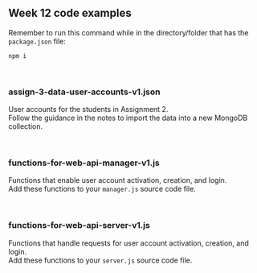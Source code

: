 ## Week 12 code examples

Remember to run this command while in the directory/folder that has the `package.json` file:

```
npm i
```

<br>

### assign-3-data-user-accounts-v1.json

User accounts for the students in Assignment 2.  
Follow the guidance in the notes to import the data into a new MongoDB collection. 

<br>

### functions-for-web-api-manager-v1.js

Functions that enable user account activation, creation, and login.  
Add these functions to your `manager.js` source code file.  

<br>

### functions-for-web-api-server-v1.js

Functions that handle requests for user account activation, creation, and login.  
Add these functions to your `server.js` source code file.  

<br>
